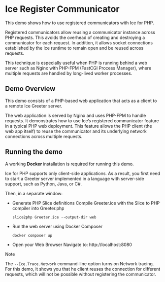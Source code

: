 # Ice Register Communicator

This demo shows how to use registered communicators with Ice for PHP.

Registered communicators allow reusing a communicator instance across PHP requests. This avoids the overhead of creating
and destroying a communicator for each request. In addition, it allows socket connections established by the Ice runtime
to remain open and be reused across requests.

This technique is especially useful when PHP is running behind a web server such as Nginx with PHP-FPM (FastCGI Process
Manager), where multiple requests are handled by long-lived worker processes.

## Demo Overview

This demo consists of a PHP-based web application that acts as a client to a remote Ice Greeter server.

The web application is served by Nginx and uses PHP-FPM to handle requests. It demonstrates how to use Ice’s registered
communicator feature in a typical PHP web deployment. This feature allows the PHP client (the web app itself) to reuse
the communicator and its underlying network connections across multiple requests.

## Running the demo

A working **Docker** installation is required for running this demo.

Ice for PHP supports only client-side applications. As a result, you first need to start a Greeter server implemented
in a language with server-side support, such as Python, Java, or C#.

Then, in a separate window:

- Generate PHP Slice definitions
  Compile Greeter.ice with the Slice to PHP compiler into Greeter.php

  ```shell
  slice2php Greeter.ice --output-dir web
  ```

- Run the web server using Docker Composer

  ```shell
  docker composer up
  ```

- Open your Web Browser
  Navigate to: http://localhost:8080

> [!NOTE]
> The `--Ice.Trace.Network` command-line option turns on Network tracing. For this demo, it shows you that he client
> reuses the connection for different requests, which will not be possible without registering the communicator.
